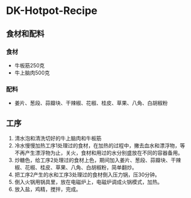 # DK-Hotpot-Recipe
## 食材和配料
### 食材
* 牛板筋250克
* 牛上脑肉500克
### 配料
* 姜片、葱段、蒜瓣块、干辣椒、花椒、桂皮、草果、八角、白胡椒粉
## 工序
1. 清水泡和清洗切好的牛上脑肉和牛板筋
2. 冷水慢慢加热工序1处理过的食材，在加热的过程中，撇去血水和漂浮物，等不再产生漂浮物为止，关火，食材和用过的水分别盛放在不同的容器备用。
3. 炒糖色，给工序2处理过的食材上色，期间加入姜片、葱段、蒜瓣块、干辣椒、花椒、桂皮、草果、八角、白胡椒粉，简单翻炒。
4. 把工序2产生的水和工序3处理过的食材倒入压力锅，压30分钟。
4. 倒入火锅用锅具里，放在电磁炉上，电磁炉调成火锅模式，加热。
5. 放入盐，鸡精，搅拌，完成。
